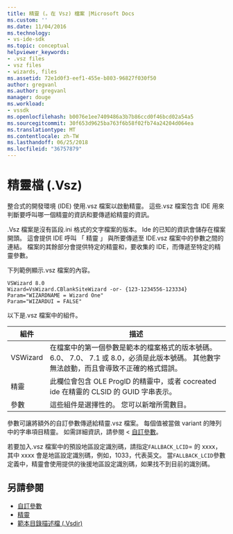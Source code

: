 ```yaml
---
title: 精靈 (。在 Vsz) 檔案 |Microsoft Docs
ms.custom: ''
ms.date: 11/04/2016
ms.technology:
- vs-ide-sdk
ms.topic: conceptual
helpviewer_keywords:
- .vsz files
- vsz files
- wizards, files
ms.assetid: 72e1d0f3-eef1-455e-b803-96827f030f50
author: gregvanl
ms.author: gregvanl
manager: douge
ms.workload:
- vssdk
ms.openlocfilehash: b0076e1ee7409486a3b7b86ccd0f46bcd02a54a5
ms.sourcegitcommit: 30f653d9625ba763f6b58f02fb74a24204d064ea
ms.translationtype: MT
ms.contentlocale: zh-TW
ms.lasthandoff: 06/25/2018
ms.locfileid: "36757879"
---
```

# <a name="wizard-vsz-file"></a>精靈檔 (.Vsz)

整合式的開發環境 (IDE) 使用.vsz 檔案以啟動精靈。 這些.vsz 檔案包含 IDE 用來判斷要呼叫哪一個精靈的資訊和要傳遞給精靈的資訊。

.Vsz 檔案是沒有區段.ini 格式的文字檔案的版本。 Ide 的已知的資訊會儲存在檔案開頭。 這會提供 IDE 呼叫 「 精靈 」 與所要傳遞至 IDE.vsz 檔案中的參數之間的連結。 檔案的其餘部分會提供特定的精靈和，要收集的 IDE，而傳遞至特定的精靈參數。

下列範例顯示.vsz 檔案的內容。

```
VSWizard 8.0
Wizard=VsWizard.CBlankSiteWizard -or- {123-1234556-123334}
Param="WIZARDNAME = Wizard One"
Param="WIZARDUI = FALSE"
```

以下是.vsz 檔案中的組件。

|組件|描述|
|----------|-----------------|
|VSWizard|在檔案中的第一個參數是範本的檔案格式的版本號碼。 6.0、 7.0、 7.1 或 8.0，必須是此版本號碼。 其他數字無法啟動，而且會導致不正確的格式錯誤。|
|精靈|此欄位會包含 OLE ProgID 的精靈中，或者 cocreated ide 在精靈的 CLSID 的 GUID 字串表示。|
|參數|這些組件是選擇性的。 您可以新增所需數目。|

參數可讓將額外的自訂參數傳遞給精靈.vsz 檔案。 每個值被當做 variant 的陣列中的字串項目精靈。 如需詳細資訊，請參閱 <<c0> [ 自訂參數](../../extensibility/internals/custom-parameters.md)。

若要加入.vsz 檔案中的預設地區設定識別碼，請指定`FALLBACK_LCID`= 的 xxxx，其中 xxxx 會是地區設定識別碼，例如，1033，代表英文。 當`FALLBACK_LCID`參數定義中，精靈會使用提供的後援地區設定識別碼，如果找不到目前的識別碼。

## <a name="see-also"></a>另請參閱

- [自訂參數](../../extensibility/internals/custom-parameters.md)
- [精靈](../../extensibility/internals/wizards.md)
- [範本目錄描述檔 (.Vsdir)](../../extensibility/internals/template-directory-description-dot-vsdir-files.md)